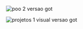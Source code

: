 ![poo 2 versao got](https://github.com/user-attachments/assets/dbaf1739-e352-4fd3-9018-933018b5f519)




![projetos 1 visual  versao got](https://github.com/user-attachments/assets/f1f76488-c191-4a34-8500-28f9c3a879cd)
